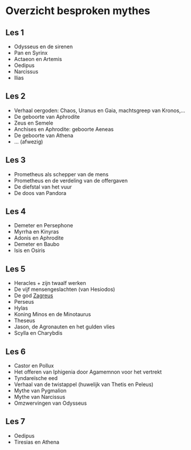# Overzicht besproken mythes

## Les 1

* Odysseus en de sirenen
* Pan en Syrinx
* Actaeon en Artemis
* Oedipus
* Narcissus
* Ilias

## Les 2

* Verhaal oergoden: Chaos, Uranus en Gaia, machtsgreep van Kronos,...
* De geboorte van Aphrodite
* Zeus en Semele
* Anchises en Aphrodite: geboorte Aeneas
* De geboorte van Athena
* ... (afwezig)

## Les 3

* Prometheus als schepper van de mens
* Prometheus en de verdeling van de offergaven
* De diefstal van het vuur
* De doos van Pandora

## Les 4

* Demeter en Persephone
* Myrrha en Kinyras
* Adonis en Aphrodite
* Demeter en Baubo
* Isis en Osiris

## Les 5

* Heracles + zijn twaalf werken
* De vijf mensengeslachten (van Hesiodos)
* De god [Zagreus](https://en.wikipedia.org/wiki/Zagreus)
* Perseus
* Hylas
* Koning Minos en de Minotaurus
* Theseus
* Jason, de Agronauten en het gulden vlies
* Scylla en Charybdis

## Les 6

* Castor en Pollux
* Het offeren van Iphigenia door Agamemnon voor het vertrekt
* Tyndareïsche eed
* Verhaal van de twistappel (huwelijk van Thetis en Peleus)
* Mythe van Pygmalion
* Mythe van Narcissus
* Omzwervingen van Odysseus

## Les 7

* Oedipus
* Tiresias en Athena
